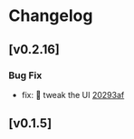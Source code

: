 # Changelog

## [v0.2.16]

### Bug Fix

- fix: 🐛 tweak the UI [20293af](https://github.com/huangjien/jenkins-log-reader/commit/20293aff619a31f7f01c08af48dc874a79234d4c)
## [v0.1.5]
